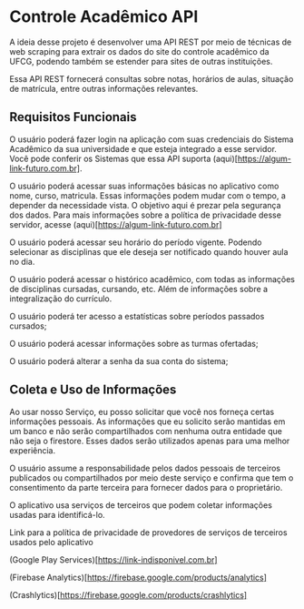 # Controle Acadêmico API

A ideia desse projeto é desenvolver uma API REST por meio de técnicas de web scraping para extrair os dados do site do controle acadêmico da UFCG, podendo também se estender para sites de outras instituições.

Essa API REST fornecerá consultas sobre notas, horários de aulas, situação de matrícula, entre outras informações relevantes.

## Requisitos Funcionais

O usuário poderá fazer login na aplicação com suas credenciais do Sistema Acadêmico da sua universidade e que esteja integrado a esse servidor. Você pode conferir os Sistemas que essa API suporta (aqui)[https://algum-link-futuro.com.br].

O usuário poderá acessar suas informações básicas no aplicativo como nome, curso, matricula. Essas informações podem mudar com o tempo, a depender da necessidade vista. O objetivo aqui é prezar pela segurança dos dados. Para mais informações sobre a política de privacidade desse servidor, acesse (aqui)[https://algum-link-futuro.com.br]

O usuário poderá acessar seu horário do período vigente. Podendo selecionar as disciplinas que ele deseja ser notificado quando houver aula no dia.

O usuário poderá acessar o histórico acadêmico, com todas as informações de disciplinas cursadas, cursando, etc. Além de informações sobre a integralização do currículo.

O usuário poderá ter acesso a estatísticas sobre períodos passados cursados;

O usuário poderá acessar informações sobre as turmas ofertadas;

O usuário poderá alterar a senha da sua conta do sistema;


## Coleta e Uso de Informações

Ao usar nosso Serviço, eu posso solicitar que você nos forneça certas informações pessoais. As informações que eu solicito serão mantidas em um banco e não serão compartilhados com nenhuma outra entidade que não seja o firestore. Esses dados serão utilizados apenas para uma melhor experiência.

O usuário assume a responsabilidade pelos dados pessoais de terceiros publicados ou compartilhados por meio deste serviço e confirma que tem o consentimento da parte terceira para fornecer dados para o proprietário.

O aplicativo usa serviços de terceiros que podem coletar informações usadas para identificá-lo.

Link para a política de privacidade de provedores de serviços de terceiros usados pelo aplicativo

(Google Play Services)[https://link-indisponivel.com.br]

(Firebase Analytics)[https://firebase.google.com/products/analytics]

(Crashlytics)[https://firebase.google.com/products/crashlytics]

